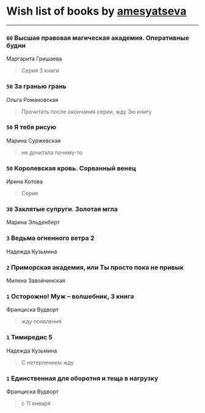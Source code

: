 # Wish list of books by [amesyatseva](http://vk.com/id3358937)
---

### `60` Высшая правовая магическая академия. Оперативные будни
Маргарита Гришаева
> Серия 3 книги

### `50` За гранью грань
Ольга Романовская
> Прочитать после окончания серии, жду 3ю книгу

### `50` Я тебя рисую
Марина Суржевская
> не дочитала почему-то

### `50` Королевская кровь. Сорванный венец
Ирина Котова
> Серия

### `30` Заклятые супруги. Золотая мгла
Марина Эльденберт

### `3` Ведьма огненного ветра 2
Надежда Кузьмина

### `2` Приморская академия, или Ты просто пока не привык
Милена Завойчинская

### `1` Осторожно! Муж – волшебник, 3 книга
Франциска Вудворт
> жду появления

### `1` Тимиредис 5
Надежда Кузьмина
> С нетерпением жду

### `1` Единственная для оборотня и теща в нагрузку
Франциска Вудворт
> с 11 января


